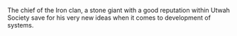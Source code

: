 The chief of the Iron clan, a stone giant with a good reputation within Utwah Society save for his very new ideas when it comes to development of systems.